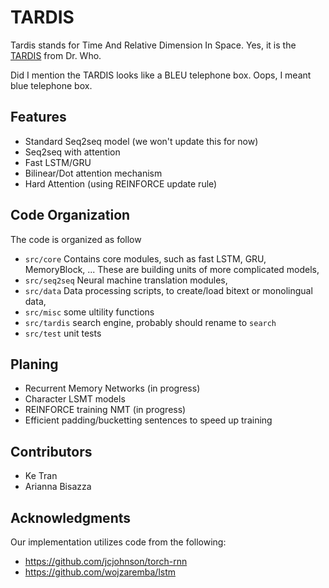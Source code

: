 # TARDIS

Tardis stands for Time And Relative Dimension In Space.
Yes, it is the [TARDIS](https://en.wikipedia.org/wiki/TARDIS) from Dr. Who.

Did I mention the TARDIS looks like a BLEU telephone box. Oops, I meant blue telephone box.

## Features

- Standard Seq2seq model (we won't update this for now)
- Seq2seq with attention
- Fast LSTM/GRU
- Bilinear/Dot attention mechanism
- Hard Attention (using REINFORCE update rule)

## Code Organization
The code is organized as follow

- `src/core` Contains core modules, such as fast LSTM, GRU, MemoryBlock, ... These are building units of more complicated models,
- `src/seq2seq` Neural machine translation modules,
- `src/data` Data processing scripts, to create/load bitext or monolingual data,
- `src/misc` some ultility functions
- `src/tardis` search engine, probably should rename to `search`
- `src/test` unit tests

## Planing
- Recurrent Memory Networks (in progress)
- Character LSMT models
- REINFORCE training NMT (in progress)
- Efficient padding/bucketting sentences to speed up training

## Contributors

- Ke Tran
- Arianna Bisazza

## Acknowledgments
Our implementation utilizes code from the following:
- https://github.com/jcjohnson/torch-rnn
- https://github.com/wojzaremba/lstm
